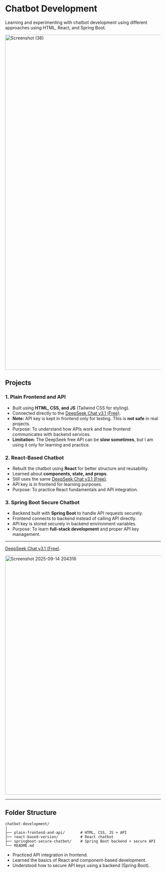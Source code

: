 # Chatbot Development

Learning and experimenting with chatbot development using different approaches using HTML, React, and Spring Boot.

<img width="1920" height="1080" alt="Screenshot (36)" src="https://github.com/user-attachments/assets/4c5a1fd7-6f0e-440a-aa4e-828b9965830e" />


## Projects

### 1. Plain Frontend and API
- Built using **HTML, CSS, and JS** (Tailwind CSS for styling).  
- Connected directly to the [DeepSeek Chat v3.1 (Free)](https://openrouter.ai/deepseek/deepseek-chat-v3.1:free).  
- **Note:** API key is kept in frontend only for testing. This is **not safe** in real projects.  
- Purpose: To understand how APIs work and how frontend communicates with backend services.  
- **Limitation:** The DeepSeek free API can be **slow sometimes**, but I am using it only for learning and practice.

### 2. React-Based Chatbot
- Rebuilt the chatbot using **React** for better structure and reusability.  
- Learned about **components, state, and props**.  
- Still uses the same [DeepSeek Chat v3.1 (Free)](https://openrouter.ai/deepseek/deepseek-chat-v3.1:free).  
- API key is in frontend for learning purposes.  
- Purpose: To practice React fundamentals and API integration.

### 3. Spring Boot Secure Chatbot
- Backend built with **Spring Boot** to handle API requests securely.  
- Frontend connects to backend instead of calling API directly.  
- API key is stored securely in backend environment variables.  
- Purpose: To learn **full-stack development** and proper API key management.

---
[DeepSeek Chat v3.1 (Free)](https://openrouter.ai/deepseek/deepseek-chat-v3.1:free).  

<img width="1085" height="771" alt="Screenshot 2025-09-14 204316" src="https://github.com/user-attachments/assets/2f992a7c-36c2-4746-aa19-96999e1f5b42" />


---
## Folder Structure
```text
chatbot-development/
│
├── plain-frontend-and-api/       # HTML, CSS, JS + API
├── react-based-version/          # React chatbot
├── springboot-secure-chatbot/    # Spring Boot backend + secure API
└── README.md

```
- Practiced API integration in frontend.  
- Learned the basics of React and component-based development.  
- Understood how to secure API keys using a backend (Spring Boot). 
